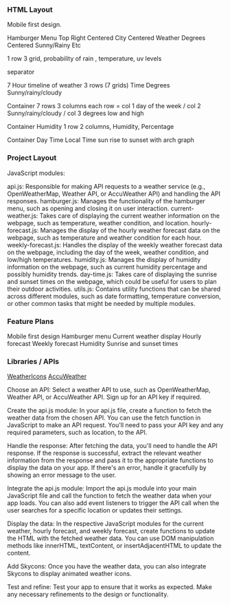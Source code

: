 ### HTML Layout

Mobile first design.

Hamburger Menu Top Right
Centered City
Centered Weather Degrees
Centered Sunny/Rainy Etc

1 row 3 grid, probability of rain , temperature, uv levels

separator 

7 Hour timeline of weather
3 rows (7 grids)
Time
Degrees
Sunny/rainy/cloudy

Container
7 rows 3 columns
each row = col 1 day of the week / col 2 Sunny/rainy/cloudy / col 3 degrees low and high

Container Humidity
1 row 2 columns, Humidity, Percentage


Container
Day Time Local Time
sun rise to sunset with arch graph


### Project Layout
JavaScript modules:

api.js: Responsible for making API requests to a weather service (e.g., OpenWeatherMap, Weather API, or AccuWeather API) and handling the API responses.
hamburger.js: Manages the functionality of the hamburger menu, such as opening and closing it on user interaction.
current-weather.js: Takes care of displaying the current weather information on the webpage, such as temperature, weather condition, and location.
hourly-forecast.js: Manages the display of the hourly weather forecast data on the webpage, such as temperature and weather condition for each hour.
weekly-forecast.js: Handles the display of the weekly weather forecast data on the webpage, including the day of the week, weather condition, and low/high temperatures.
humidity.js: Manages the display of humidity information on the webpage, such as current humidity percentage and possibly humidity trends.
day-time.js: Takes care of displaying the sunrise and sunset times on the webpage, which could be useful for users to plan their outdoor activities.
utils.js: Contains utility functions that can be shared across different modules, such as date formatting, temperature conversion, or other common tasks that might be needed by multiple modules.


### Feature Plans

Mobile first design
Hamburger menu
Current weather display
Hourly forecast
Weekly forecast
Humidity
Sunrise and sunset times

### Libraries / APIs
[WeatherIcons](https://github.com/erikflowers/weather-icons)
[AccuWeather](https://developer.accuweather.com/)

Choose an API: Select a weather API to use, such as OpenWeatherMap, Weather API, or AccuWeather API. Sign up for an API key if required.

Create the api.js module: In your api.js file, create a function to fetch the weather data from the chosen API. You can use the fetch function in JavaScript to make an API request. You'll need to pass your API key and any required parameters, such as location, to the API.

Handle the response: After fetching the data, you'll need to handle the API response. If the response is successful, extract the relevant weather information from the response and pass it to the appropriate functions to display the data on your app. If there's an error, handle it gracefully by showing an error message to the user.

Integrate the api.js module: Import the api.js module into your main JavaScript file and call the function to fetch the weather data when your app loads. You can also add event listeners to trigger the API call when the user searches for a specific location or updates their settings.

Display the data: In the respective JavaScript modules for the current weather, hourly forecast, and weekly forecast, create functions to update the HTML with the fetched weather data. You can use DOM manipulation methods like innerHTML, textContent, or insertAdjacentHTML to update the content.

Add Skycons: Once you have the weather data, you can also integrate Skycons to display animated weather icons.

Test and refine: Test your app to ensure that it works as expected. Make any necessary refinements to the design or functionality.